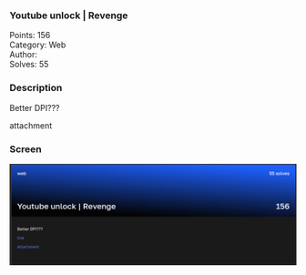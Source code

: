 ### Youtube unlock | Revenge

Points: 156 \
Category: Web \
Author: \
Solves: 55

### Description

Better DPI???

attachment

### Screen

![](img/task.png)